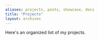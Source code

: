 ```yaml
---
aliases: projects, posts, showcase, docs
title: "Projects"
layout: archives
---
```

Here's an organized list of my projects. 